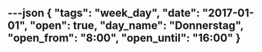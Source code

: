---json
{
"tags": "week_day",
  "date": "2017-01-01",
  "open": true,
  "day_name": "Donnerstag",
  "open_from": "8:00",
  "open_until": "16:00"
}
---
